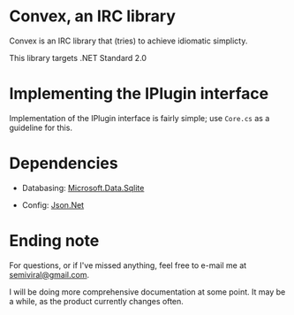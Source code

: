 # Convex, an IRC library

 Convex is an IRC library that (tries) to achieve idiomatic simplicty.

 This library targets .NET Standard 2.0

# Implementing the IPlugin interface

 Implementation of the IPlugin interface is fairly simple; use `Core.cs` as a guideline for this.

# Dependencies

 - Databasing: [Microsoft.Data.Sqlite](https://github.com/aspnet/Microsoft.Data.Sqlite)

 - Config: [Json.Net](http://www.newtonsoft.com/json)

# Ending note

 For questions, or if I've missed anything, feel free to e-mail me at semiviral@gmail.com.

 I will be doing more comprehensive documentation at some point. It may be a while, as the product currently changes often.

